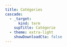 ```yaml
---
title: Catégories
cascade:
  - _target:
      kind: term
    supTitle: Catégorie
  - theme: extra-light
    showDownloadCta: false
---
```

